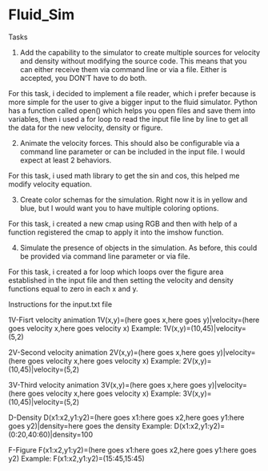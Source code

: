 # Fluid_Sim

Tasks

1. Add the capability to the simulator to create multiple sources for velocity and density without
modifying the source code. This means that you can either receive them via command line or via a
file. Either is accepted, you DON’T have to do both.

For this task, i decided to implement a file reader, which i prefer because is more simple for the user to give a bigger input to the fluid simulator. Python has a function called open() which helps you open files and save them into variables, then i used a for loop to read the input file line by line to get all the data for the new velocity, density or figure.

2. Animate the velocity forces. This should also be configurable via a command line parameter or can
be included in the input file. I would expect at least 2 behaviors.

For this task, i used math library to get the sin and cos, this helped me modify velocity equation.

3. Create color schemas for the simulation. Right now it is in yellow and blue, but I would want you
to have multiple coloring options.

For this task, i created a new cmap using RGB and then with help of a function registered the cmap to apply it into the imshow function. 

4. Simulate the presence of objects in the simulation. As before, this could be provided via command
line parameter or via file.

For this task, i created a for loop which loops over the figure area established in the input file and then setting the velocity and density functions equal to zero in each x and y.

Instructions for the input.txt file

1V-Fisrt velocity animation
1V(x,y)=(here goes x,here goes y)|velocity=(here goes velocity x,here goes velocity x)
Example:
1V(x,y)=(10,45)|velocity=(5,2)

2V-Second velocity animation
2V(x,y)=(here goes x,here goes y)|velocity=(here goes velocity x,here goes velocity x)
Example:
2V(x,y)=(10,45)|velocity=(5,2)

3V-Third velocity animation
3V(x,y)=(here goes x,here goes y)|velocity=(here goes velocity x,here goes velocity x)
Example:
3V(x,y)=(10,45)|velocity=(5,2)

D-Density
D(x1:x2,y1:y2)=(here goes x1:here goes x2,here goes y1:here goes y2)|density=here goes the density
Example:
D(x1:x2,y1:y2)=(0:20,40:60)|density=100

F-Figure
F(x1:x2,y1:y2)=(here goes x1:here goes x2,here goes y1:here goes y2)
Example:
F(x1:x2,y1:y2)=(15:45,15:45)



